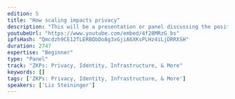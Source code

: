 ```yaml
---
edition: 5
title: "How scaling impacts privacy"
description: "This will be a presentation or panel discussing the positive and negative privacy consequences of scaling to mainstream use. By considering the data stored on blockchains, now, we can speculate about the use of it in the future and how it can be analyzed at scale. We will explore specific data types and common use cases, including data mining. The goal of this session is to help the community know how privacy will be impacted when cryptocurrency reaches mainstream use and explore the societal consequences of personal data collection and decentralization of systems."
youtubeUrl: "https://www.youtube.com/embed/4f28MRzG_bs"
ipfsHash: "Qmcdzh9CE12TLERBQbDo8g3xGjiA6XKsPLHz4iLjDRRXSH"
duration: 2747
expertise: "Beginner"
type: "Panel"
track: "ZKPs: Privacy, Identity, Infrastructure, & More"
keywords: []
tags: ['ZKPs: Privacy, Identity, Infrastructure, & More']
speakers: ['Liz Steininger']
---
```

